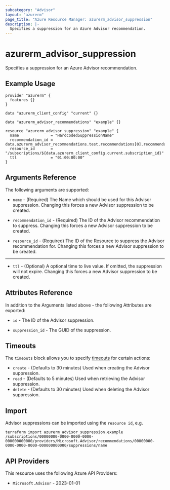 ```yaml
---
subcategory: "Advisor"
layout: "azurerm"
page_title: "Azure Resource Manager: azurerm_advisor_suppression"
description: |-
  Specifies a suppression for an Azure Advisor recommendation.
---
```


# azurerm_advisor_suppression

Specifies a suppression for an Azure Advisor recommendation.

## Example Usage

```hcl
provider "azurerm" {
  features {}
}

data "azurerm_client_config" "current" {}

data "azurerm_advisor_recommendations" "example" {}

resource "azurerm_advisor_suppression" "example" {
  name              = "HardcodedSuppressionName"
  recommendation_id = data.azurerm_advisor_recommendations.test.recommendations[0].recommendation_name
  resource_id       = "/subscriptions/${data.azurerm_client_config.current.subscription_id}"
  ttl               = "01:00:00:00"
}
```

## Arguments Reference

The following arguments are supported:

* `name` - (Required) The Name which should be used for this Advisor suppression. Changing this forces a new Advisor suppression to be created.

* `recommendation_id` - (Required) The ID of the Advisor recommendation to suppress. Changing this forces a new Advisor suppression to be created.

* `resource_id` - (Required) The ID of the Resource to suppress the Advisor recommendation for. Changing this forces a new Advisor suppression to be created.

---

* `ttl` - (Optional) A optional time to live value. If omitted, the suppression will not expire. Changing this forces a new Advisor suppression to be created.

## Attributes Reference

In addition to the Arguments listed above - the following Attributes are exported:

* `id` - The ID of the Advisor suppression.

* `suppression_id` - The GUID of the suppression.

## Timeouts

The `timeouts` block allows you to specify [timeouts](https://developer.hashicorp.com/terraform/language/resources/configure#define-operation-timeouts) for certain actions:

* `create` - (Defaults to 30 minutes) Used when creating the Advisor suppression.
* `read` - (Defaults to 5 minutes) Used when retrieving the Advisor suppression.
* `delete` - (Defaults to 30 minutes) Used when deleting the Advisor suppression.

## Import

Advisor suppressions can be imported using the `resource id`, e.g.

```shell
terraform import azurerm_advisor_suppression.example /subscriptions/00000000-0000-0000-0000-000000000000/providers/Microsoft.Advisor/recommendations/00000000-0000-0000-0000-000000000000/suppressions/name
```

## API Providers
<!-- This section is generated, changes will be overwritten -->
This resource uses the following Azure API Providers:

* `Microsoft.Advisor` - 2023-01-01

